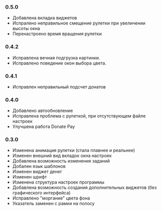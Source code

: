 ### 0.5.0 
* Добавлена вкладка виджетов
* Испралено неправильное смещение рулетки при увеличении высоты окна
* Перенастроено время вращения рулетки

### 0.4.2
* Исправлена вечная подгрузка картинки.
* Исправлено поведение окон выбора цвета.

### 0.4.1
* Исправлен неправильный подсчет донатов

### 0.4.0
* Добавлено автообновление
* Исправлена проблема с рулеткой, при отсутствующем файле настроек
* Улучшена работа Donate Pay

### 0.3.0
* Изменена анимация рулетки (стала плавнее и реальнее)
* Изменен внешний вид вкладок окна настроек
* Добавлена возможность изменения заданий
* Добален язык шаблонов
* Изменен виджет денег
* Изменен шрифт
* Изменена структура настроек программы
* Добавлена возможность создания дополнительных виджетов (без графического интерфейса)
* Исправлено "моргание" цвета фона
* Указатель заменен с рамки на полосу
